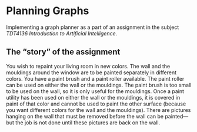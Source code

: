 # Planning Graphs
Implementing a graph planner as a part of an assignment in the subject *TDT4136 Introduction to Artificial Intelligence*.


## The “story” of the assignment
You wish to repaint your living room in new colors. The wall and the mouldings around the window are
to be painted separately in different colors. You have a paint brush and a paint roller available. The paint
roller can be used on either the wall or the mouldings. The paint brush is too small to be used on the
wall, so it is only useful for the mouldings. Once a paint utility has been used on either the wall or the
mouldings, it is covered in paint of that color and cannot be used to paint the other surface (because you
want different colors for the wall and the mouldings). There are pictures hanging on the wall that must be
removed before the wall can be painted—but the job is not done until these pictures are back on the wall.


